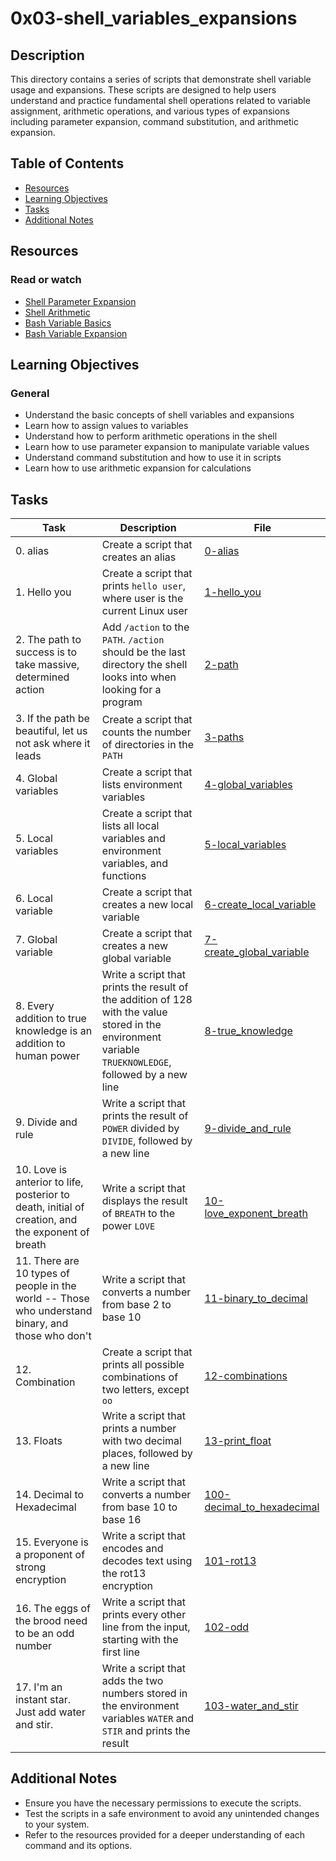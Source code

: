 # 0x03-shell_variables_expansions

## Description

This directory contains a series of scripts that demonstrate shell variable usage and expansions. These scripts are designed to help users understand and practice fundamental shell operations related to variable assignment, arithmetic operations, and various types of expansions including parameter expansion, command substitution, and arithmetic expansion.

## Table of Contents

- [Resources](#resources)
- [Learning Objectives](#learning-objectives)
- [Tasks](#tasks)
- [Additional Notes](#additional-notes)

## Resources

### Read or watch

- [Shell Parameter Expansion](https://www.gnu.org/software/bash/manual/html_node/Shell-Parameter-Expansion.html)
- [Shell Arithmetic](https://www.gnu.org/software/bash/manual/html_node/Shell-Arithmetic.html)
- [Bash Variable Basics](https://tldp.org/LDP/Bash-Beginners-Guide/html/sect_03_02.html)
- [Bash Variable Expansion](https://tldp.org/LDP/abs/html/parameter-substitution.html)

## Learning Objectives

### General

- Understand the basic concepts of shell variables and expansions
- Learn how to assign values to variables
- Understand how to perform arithmetic operations in the shell
- Learn how to use parameter expansion to manipulate variable values
- Understand command substitution and how to use it in scripts
- Learn how to use arithmetic expansion for calculations

## Tasks

| Task                                                                                              | Description                                                                                                                                            | File                                                       |
| ------------------------------------------------------------------------------------------------- | ------------------------------------------------------------------------------------------------------------------------------------------------------ | ---------------------------------------------------------- |
| 0. alias                                                                                          | Create a script that creates an alias                                                                                                                  | [0-alias](./0-alias)                                       |
| 1. Hello you                                                                                      | Create a script that prints `hello user`, where user is the current Linux user                                                                         | [1-hello_you](./1-hello_you)                               |
| 2. The path to success is to take massive, determined action                                      | Add `/action` to the `PATH`. `/action` should be the last directory the shell looks into when looking for a program                                    | [2-path](./2-path)                                         |
| 3. If the path be beautiful, let us not ask where it leads                                        | Create a script that counts the number of directories in the `PATH`                                                                                    | [3-paths](./3-paths)                                       |
| 4. Global variables                                                                               | Create a script that lists environment variables                                                                                                       | [4-global_variables](./4-global_variables)                 |
| 5. Local variables                                                                                | Create a script that lists all local variables and environment variables, and functions                                                                | [5-local_variables](./5-local_variables)                   |
| 6. Local variable                                                                                 | Create a script that creates a new local variable                                                                                                      | [6-create_local_variable](./6-create_local_variable)       |
| 7. Global variable                                                                                | Create a script that creates a new global variable                                                                                                     | [7-create_global_variable](./7-create_global_variable)     |
| 8. Every addition to true knowledge is an addition to human power                                 | Write a script that prints the result of the addition of 128 with the value stored in the environment variable `TRUEKNOWLEDGE`, followed by a new line | [8-true_knowledge](./8-true_knowledge)                     |
| 9. Divide and rule                                                                                | Write a script that prints the result of `POWER` divided by `DIVIDE`, followed by a new line                                                           | [9-divide_and_rule](./9-divide_and_rule)                   |
| 10. Love is anterior to life, posterior to death, initial of creation, and the exponent of breath | Write a script that displays the result of `BREATH` to the power `LOVE`                                                                                | [10-love_exponent_breath](./10-love_exponent_breath)       |
| 11. There are 10 types of people in the world -- Those who understand binary, and those who don't | Write a script that converts a number from base 2 to base 10                                                                                           | [11-binary_to_decimal](./11-binary_to_decimal)             |
| 12. Combination                                                                                   | Create a script that prints all possible combinations of two letters, except `oo`                                                                      | [12-combinations](./12-combinations)                       |
| 13. Floats                                                                                        | Write a script that prints a number with two decimal places, followed by a new line                                                                    | [13-print_float](./13-print_float)                         |
| 14. Decimal to Hexadecimal                                                                        | Write a script that converts a number from base 10 to base 16                                                                                          | [100-decimal_to_hexadecimal](./100-decimal_to_hexadecimal) |
| 15. Everyone is a proponent of strong encryption                                                  | Write a script that encodes and decodes text using the rot13 encryption                                                                                | [101-rot13](./101-rot13)                                   |
| 16. The eggs of the brood need to be an odd number                                                | Write a script that prints every other line from the input, starting with the first line                                                               | [102-odd](./102-odd)                                       |
| 17. I'm an instant star. Just add water and stir.                                                 | Write a script that adds the two numbers stored in the environment variables `WATER` and `STIR` and prints the result                                  | [103-water_and_stir](./103-water_and_stir)                 |

## Additional Notes

- Ensure you have the necessary permissions to execute the scripts.
- Test the scripts in a safe environment to avoid any unintended changes to your system.
- Refer to the resources provided for a deeper understanding of each command and its options.

